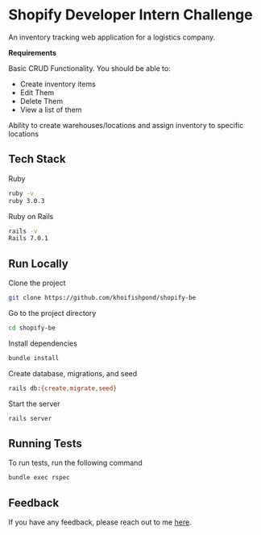 # Shopify Developer Intern Challenge

An inventory tracking web application for a logistics company.

**Requirements**

 Basic CRUD Functionality. You should be able to:
- Create inventory items
- Edit Them
- Delete Them
- View a list of them

Ability to create warehouses/locations and assign inventory to specific locations

## Tech Stack

Ruby

```bash
ruby -v
ruby 3.0.3
```

Ruby on Rails

```bash
rails -v
Rails 7.0.1
```


## Run Locally

Clone the project

```bash
git clone https://github.com/khoifishpond/shopify-be
```

Go to the project directory

```bash
cd shopify-be
```

Install dependencies

```bash
bundle install
```

Create database, migrations, and seed

```bash
rails db:{create,migrate,seed}
```

Start the server

```bash
rails server
```


## Running Tests

To run tests, run the following command

```bash
bundle exec rspec
```


## Feedback

If you have any feedback, please reach out to me [here](mailto:khoinguyen311@gmail.com).

